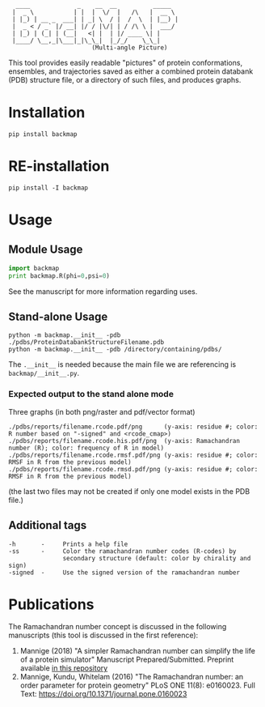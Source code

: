 ```
  ____             _    __  __          _____  
 |  _ \           | |  |  \/  |   /\   |  __ \ 
 | |_) | __ _  ___| | _| \  / |  /  \  | |__) |
 |  _ < / _` |/ __| |/ / |\/| | / /\ \ |  ___/ 
 | |_) | (_| | (__|   <| |  | |/ ____ \| |     
 |____/ \__,_|\___|_|\_\_|  |_/_/    \_\_|     
                       (Multi-angle Picture)                                             
```

This tool provides easily readable "pictures" of protein conformations, 
ensembles, and trajectories saved as either a combined protein databank 
(PDB) structure file, or a directory of such files, and produces graphs.

# Installation
```
pip install backmap
```

# RE-installation
```
pip install -I backmap
```

# Usage

## Module Usage 

```python
import backmap
print backmap.R(phi=0,psi=0)
```
See the manuscript for more information regarding uses.

## Stand-alone Usage 

```
python -m backmap.__init__ -pdb ./pdbs/ProteinDatabankStructureFilename.pdb
python -m backmap.__init__ -pdb /directory/containing/pdbs/
```

The `.__init__` is needed because the main file we are referencing is `backmap/__init__.py`.

### Expected output to the stand alone mode

Three graphs (in both png/raster and pdf/vector format)
```
./pdbs/reports/filename.rcode.pdf/png      (y-axis: residue #; color: R number based on "-signed" and <rcode_cmap>)
./pdbs/reports/filename.rcode.his.pdf/png  (y-axis: Ramachandran number (R); color: frequency of R in model)
./pdbs/reports/filename.rcode.rmsf.pdf/png (y-axis: residue #; color: RMSF in R from the previous model)
./pdbs/reports/filename.rcode.rmsd.pdf/png (y-axis: residue #; color: RMSF in R from the previous model)
```
(the last two files may not be created if only one model exists in the PDB file.)

## Additional tags
```
-h       -     Prints a help file
-ss      -     Color the ramachandran number codes (R-codes) by 
               secondary structure (default: color by chirality and sign)
-signed  -     Use the signed version of the ramachandran number
```

# Publications

The Ramachandran number concept is discussed in the following manuscripts (this tool is discussed in the first reference):

1. Mannige (2018) "A simpler Ramachandran number can simplify the life of a protein simulator" Manuscript Prepared/Submitted. Preprint available 
[in this repository](manuscript/manuscript/plotmap.pdf)
2. Mannige, Kundu, Whitelam (2016) "The Ramachandran number: an order parameter for protein geometry" PLoS ONE 11(8): e0160023. 
Full Text: https://doi.org/10.1371/journal.pone.0160023
